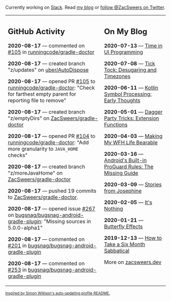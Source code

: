 Currently working on [Slack](https://slack.com/). Read [my blog](https://zacsweers.dev/) or [follow @ZacSweers on Twitter](https://twitter.com/ZacSweers).

<table><tr><td valign="top" width="60%">

## GitHub Activity
<!-- githubActivity starts -->
**2020-08-17** — commented on [#105](https://github.com/runningcode/gradle-doctor/pull/105#issuecomment-675133908) in [runningcode/gradle-doctor](https://api.github.com/repos/runningcode/gradle-doctor)

**2020-08-17** — created branch "z/updates" on [uber/AutoDispose](https://api.github.com/repos/uber/AutoDispose)

**2020-08-17** — opened PR [#105](https://api.github.com/repos/runningcode/gradle-doctor/pulls/105) to [runningcode/gradle-doctor](https://api.github.com/repos/runningcode/gradle-doctor): "Check for farthest empty parent for reporting file to remove"

**2020-08-17** — created branch "z/emptyDirs" on [ZacSweers/gradle-doctor](https://api.github.com/repos/ZacSweers/gradle-doctor)

**2020-08-17** — opened PR [#104](https://api.github.com/repos/runningcode/gradle-doctor/pulls/104) to [runningcode/gradle-doctor](https://api.github.com/repos/runningcode/gradle-doctor): "Add more granularity to `JAVA_HOME` checks"

**2020-08-17** — created branch "z/moreJavaHome" on [ZacSweers/gradle-doctor](https://api.github.com/repos/ZacSweers/gradle-doctor)

**2020-08-17** — pushed 19 commits to [ZacSweers/gradle-doctor](https://api.github.com/repos/ZacSweers/gradle-doctor).

**2020-08-17** — opened issue [#267](https://api.github.com/repos/bugsnag/bugsnag-android-gradle-plugin/issues/267) on [bugsnag/bugsnag-android-gradle-plugin](https://api.github.com/repos/bugsnag/bugsnag-android-gradle-plugin): "Missing sources in 5.0.0-alpha1"

**2020-08-17** — commented on [#201](https://github.com/bugsnag/bugsnag-android-gradle-plugin/issues/201#issuecomment-675026407) in [bugsnag/bugsnag-android-gradle-plugin](https://api.github.com/repos/bugsnag/bugsnag-android-gradle-plugin)

**2020-08-17** — commented on [#253](https://github.com/bugsnag/bugsnag-android-gradle-plugin/issues/253#issuecomment-675026283) in [bugsnag/bugsnag-android-gradle-plugin](https://api.github.com/repos/bugsnag/bugsnag-android-gradle-plugin)
<!-- githubActivity ends -->
</td><td valign="top" width="40%">

## On My Blog
<!-- blog starts -->
**2020-07-13** — [Time in UI Programming](https://www.zacsweers.dev/time-in-ui/)

**2020-07-08** — [Tick Tock: Desugaring and Timezones](https://www.zacsweers.dev/ticktock-desugaring-timezones/)

**2020-06-11** — [Kotlin Symbol Processing: Early Thoughts](https://www.zacsweers.dev/kotlin-symbol-processor-early-thoughts/)

**2020-05-01** — [Dagger Party Tricks: Extension Functions](https://www.zacsweers.dev/dagger-party-tricks-extension-functions/)

**2020-04-03** — [Making My WFH Life Bearable](https://www.zacsweers.dev/making-wfh-life-bearable/)

**2020-03-16** — [Android's Built-in ProGuard Rules: The Missing Guide](https://www.zacsweers.dev/android-proguard-rules/)

**2020-03-09** — [Stories from Josephine](https://www.zacsweers.dev/stories-from-josephine/)

**2020-02-05** — [It's Nothing](https://www.zacsweers.dev/its-nothing/)

**2020-01-21** — [Butterfly Effects](https://www.zacsweers.dev/butterfly-effects/)

**2019-12-13** — [How to Take a Six Month Sabbatical](https://www.zacsweers.dev/how-to-take-a-six-month-sabbatical/)
<!-- blog ends -->
More on [zacsweers.dev](https://zacsweers.dev/)
</td></tr></table>

<sub><a href="https://simonwillison.net/2020/Jul/10/self-updating-profile-readme/">Inspired by Simon Willison's auto-updating profile README.</a></sub>